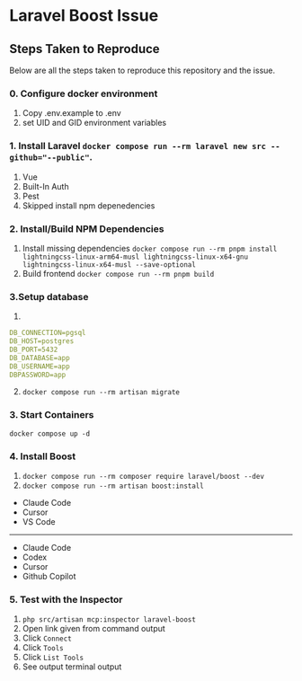 # Laravel Boost Issue

## Steps Taken to Reproduce
Below are all the steps taken to reproduce this repository and the issue.

### 0. Configure docker environment
1. Copy .env.example to .env
2. set UID and GID environment variables

### 1. Install Laravel `docker compose run --rm laravel new src --github="--public"`.
1. Vue
2. Built-In Auth
3. Pest
4. Skipped install npm depenedencies

### 2.  Install/Build NPM Dependencies
1. Install missing dependencies `docker compose run --rm pnpm install lightningcss-linux-arm64-musl lightningcss-linux-x64-gnu lightningcss-linux-x64-musl --save-optional`
2. Build frontend `docker compose run --rm pnpm build`

### 3.Setup database
1.
```yaml
DB_CONNECTION=pgsql
DB_HOST=postgres
DB_PORT=5432
DB_DATABASE=app
DB_USERNAME=app
DBPASSWORD=app
```
2. `docker compose run --rm artisan migrate`

### 3. Start Containers
`docker compose up -d`

### 4. Install Boost
1. `docker compose run --rm composer require laravel/boost --dev`
2. `docker compose run --rm artisan boost:install`
- Claude Code
- Cursor
- VS Code
---
- Claude Code
- Codex
- Cursor
- Github Copilot

### 5. Test with the Inspector
1. `php src/artisan mcp:inspector laravel-boost`
2. Open link given from command output
3. Click `Connect`
4. Click `Tools`
5. Click `List Tools`
6. See output terminal output
